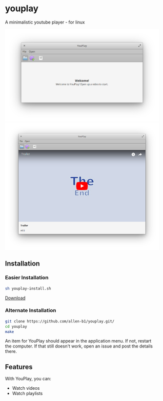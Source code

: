 # youplay
A minimalistic youtube player - for linux  

![Screenshot](YouPlay-start-10.png)
![Screenshot](YouPlay-video-10.png)

## Installation
### Easier Installation
```bash
sh youplay-install.sh
```

<a href="install.sh" download="youplay-install.sh">Download</a>

### Alternate Installation
```bash
git clone https://github.com/allen-b1/youplay.git/
cd youplay
make
```

An item for YouPlay should appear in the application menu. If not, restart the computer. If that still doesn't work, open an issue and post the details there.

## Features
With YouPlay, you can:
* Watch videos
* Watch playlists
